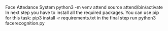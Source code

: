 Face Attedance System
python3 -m venv attend
source  attend/bin/activate
In next step you have to install all the required packages. You can use pip for this task:
pip3 install -r  requirements.txt
in the final step run
python3 facerecognition.py
